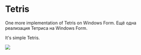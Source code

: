 # Tetris
One more implementation of Tetris on Windows Form.
Ещё одна реализация Тетриса на Windows Form.

It's simple Tetris.

<img src="http://pastexen.com/i/imTiGUnEts.png" />
